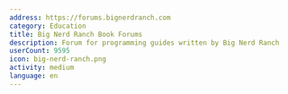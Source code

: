 ```yaml
---
address: https://forums.bignerdranch.com
category: Education
title: Big Nerd Ranch Book Forums
description: Forum for programming guides written by Big Nerd Ranch
userCount: 9595
icon: big-nerd-ranch.png
activity: medium
language: en
---
```

